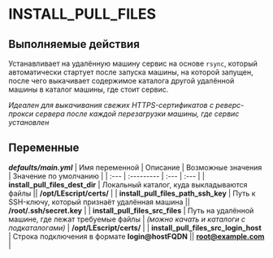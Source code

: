 # INSTALL_PULL_FILES

## Выполняемые действия

Устанавливает на удалённую машину сервис на основе `rsync`, который автоматически стартует после запуска машины, на которой запущен, после чего выкачивает содержимое каталога другой удалённой машины в каталог машины, где стоит сервис.

*Идеален для выкачивания свежих HTTPS-сертификатов c реверс-прокси сервера после каждой перезагрузки машины, где сервис установлен*

## Переменные

***defaults/main.yml***
| Имя переменной | Описание | Возможные значения | Значение по умолчанию |
| :--- | :--------- | :--- | :--- |
| **install_pull_files_dest_dir** | Локальный каталог, куда выкладываются файлы || **/opt/LEscript/certs/** |
| **install_pull_files_path_ssh_key** | Путь к SSH-ключу, который признаёт удалённая машина || **/root/.ssh/secret.key** |
| **install_pull_files_src_files** | Путь на удалённой машине, где лежат требуемые файлы | *(можно качать и каталоги с подкаталогами)* | **/opt/LEscript/certs/** |
| **install_pull_files_src_login_host** | Строка подключения в формате **login@hostFQDN** || **root@example.com** |
